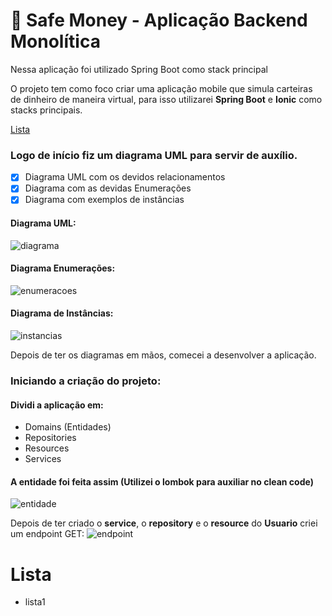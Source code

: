 # :star2: Safe Money - Aplicação Backend Monolítica

Nessa aplicação foi utilizado Spring Boot como stack principal

O projeto tem como foco criar uma aplicação mobile que simula carteiras de dinheiro de maneira virtual, para isso utilizarei **Spring Boot** e **Ionic** como stacks principais.

[Lista](#lista)

### Logo de início fiz um diagrama UML para servir de auxílio.

- [x] Diagrama UML com os devidos relacionamentos
- [x] Diagrama com as devidas Enumerações
- [x] Diagrama com exemplos de instâncias 

#### Diagrama UML:
![diagrama](https://uploaddeimagens.com.br/images/003/099/459/full/diagrama.png?1614200968)

#### Diagrama Enumerações:
![enumeracoes](https://uploaddeimagens.com.br/images/003/099/458/full/enums.png?1614200896)

#### Diagrama de Instâncias:
![instancias](https://uploaddeimagens.com.br/images/003/055/193/full/diagrama_uso.png?1611796217)

Depois de ter os diagramas em mãos, comecei a desenvolver a aplicação.

### Iniciando a criação do projeto:

#### Dividi a aplicação em:

* Domains (Entidades)
* Repositories
* Resources
* Services

#### A entidade foi feita assim **(Utilizei o lombok para auxiliar no clean code)**

![entidade](https://uploaddeimagens.com.br/images/003/059/058/full/classe-entidade.png?1611970517)

Depois de ter criado o **service**, o **repository** e o **resource** do **Usuario** criei um endpoint GET:
![endpoint](https://uploaddeimagens.com.br/images/003/059/081/full/endpoint-get.png?1611972742)

# Lista
- lista1
